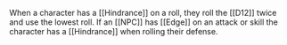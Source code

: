 When a character has a [[Hindrance]] on a roll, they roll the [[D12]] twice and use the lowest roll. If an [[NPC]] has [[Edge]] on an attack or skill the character has a [[Hindrance]] when rolling their defense.